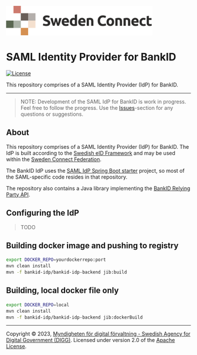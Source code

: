 ![Logo](docs/images/sweden-connect.png)

# SAML Identity Provider for BankID

[![License](https://img.shields.io/badge/License-Apache%202.0-blue.svg)](https://opensource.org/licenses/Apache-2.0)

This repository comprises of a SAML Identity Provider (IdP) for BankID. 

-----

> NOTE: Development of the SAML IdP for BankID is work in progress. Feel free to follow the progress. Use the [Issues](https://github.com/swedenconnect/bankid-saml-idp/issues)-section for any questions or suggestions.

## About

This repository comprises of a SAML Identity Provider (IdP) for BankID. The IdP is built according
to the [Swedish eID Framework](https://docs.swedenconnect.se/technical-framework/) and may be
used within the [Sweden Connect Federation](https://www.swedenconnect.se).

The BankID IdP uses the [SAML IdP Spring Boot starter](https://github.com/swedenconnect/saml-identity-provider) project, so most of the SAML-specific code resides in that repository.

The repository also contains a Java library implementing the [BankID Relying Party API](https://www.bankid.com/utvecklare/guider/teknisk-integrationsguide).

## Configuring the IdP

> TODO
>

## Building docker image and pushing to registry
```bash
export DOCKER_REPO=yourdockerrepo:port
mvn clean install
mvn -f bankid-idp/bankid-idp-backend jib:build
```

## Building, local docker file only
```bash
export DOCKER_REPO=local
mvn clean install
mvn -f bankid-idp/bankid-idp-backend jib:dockerBuild
```

-----

Copyright &copy; 2023, [Myndigheten för digital förvaltning - Swedish Agency for Digital Government (DIGG)](http://www.digg.se). Licensed under version 2.0 of the [Apache License](http://www.apache.org/licenses/LICENSE-2.0).

